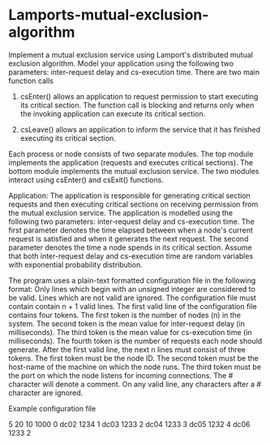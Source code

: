 # Lamports-mutual-exclusion-algorithm

Implement a mutual exclusion service using Lamport's distributed mutual exclusion algorithm. Model your application using the following two parameters: inter-request delay and cs-execution time. There are two main function calls

1) csEnter() allows an application to request permission to start executing its critical section. The function
call is blocking and returns only when the invoking application can execute its critical section.

2) csLeave() allows an application to inform the service that it has finished executing its critical section.

Each process or node consists of two separate modules. The top module implements the application (requests and executes critical
sections). The bottom module implements the mutual exclusion service. The two modules interact using csEnter() and csExit() functions.

Application: The application is responsible for generating critical section requests and then executing critical sections on receiving permission from the mutual exclusion service. The application is modelled using the following two parameters: inter-request delay and cs-execution time. The first parameter denotes the time elapsed between when a node's current request is satisfied and when it generates the next request. The second parameter denotes the time a node spends in its critical section. Assume that both inter-request delay and cs-execution time are random variables with exponential probability distribution.

The program uses a plain-text formatted configuration file in the following format: Only lines which begin with an unsigned integer are considered to be valid. Lines which are not valid are ignored. The configuration file must contain contain n + 1 valid lines. The first valid line of the configuration file contains four tokens. The first token is the number of nodes (n) in the system. The second token is the mean value for inter-request delay (in milliseconds). The third token is the mean value for cs-execution time (in milliseconds). The fourth token is the number of requests each node should generate. After the first valid line, the next n lines must consist of three tokens. The first token must be the node ID. The second token must be the host-name of the machine on which the node runs. The third token must be the port on which the node listens for incoming connections. The # character will denote a comment. On any valid line, any characters after a # character are ignored. 

Example configuration file

5 20 10 1000
0 dc02 1234
1 dc03 1233
2 dc04 1233
3 dc05 1232
4 dc06 1233
2
